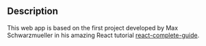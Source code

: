 ## Description

This web app is based on the first project developed by Max Schwarzmueller in his amazing React tutorial [react-complete-guide](https://github.com/academind/react-complete-guide-code).

